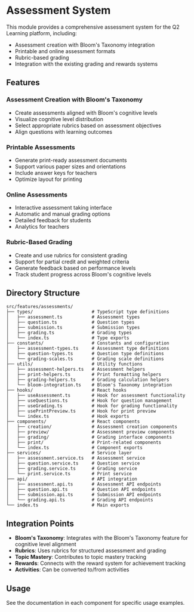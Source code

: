 # Assessment System

This module provides a comprehensive assessment system for the Q2 Learning platform, including:

- Assessment creation with Bloom's Taxonomy integration
- Printable and online assessment formats
- Rubric-based grading
- Integration with the existing grading and rewards systems

## Features

### Assessment Creation with Bloom's Taxonomy

- Create assessments aligned with Bloom's cognitive levels
- Visualize cognitive level distribution
- Select appropriate rubrics based on assessment objectives
- Align questions with learning outcomes

### Printable Assessments

- Generate print-ready assessment documents
- Support various paper sizes and orientations
- Include answer keys for teachers
- Optimize layout for printing

### Online Assessments

- Interactive assessment taking interface
- Automatic and manual grading options
- Detailed feedback for students
- Analytics for teachers

### Rubric-Based Grading

- Create and use rubrics for consistent grading
- Support for partial credit and weighted criteria
- Generate feedback based on performance levels
- Track student progress across Bloom's cognitive levels

## Directory Structure

```
src/features/assessments/
├── types/                      # TypeScript type definitions
│   ├── assessment.ts           # Assessment types
│   ├── question.ts             # Question types
│   ├── submission.ts           # Submission types
│   ├── grading.ts              # Grading types
│   └── index.ts                # Type exports
├── constants/                  # Constants and configuration
│   ├── assessment-types.ts     # Assessment type definitions
│   ├── question-types.ts       # Question type definitions
│   └── grading-scales.ts       # Grading scale definitions
├── utils/                      # Utility functions
│   ├── assessment-helpers.ts   # Assessment helpers
│   ├── print-helpers.ts        # Print formatting helpers
│   ├── grading-helpers.ts      # Grading calculation helpers
│   └── bloom-integration.ts    # Bloom's Taxonomy integration
├── hooks/                      # React hooks
│   ├── useAssessment.ts        # Hook for assessment functionality
│   ├── useQuestions.ts         # Hook for question management
│   ├── useGrading.ts           # Hook for grading functionality
│   ├── usePrintPreview.ts      # Hook for print preview
│   └── index.ts                # Hook exports
├── components/                 # React components
│   ├── creation/               # Assessment creation components
│   ├── preview/                # Assessment preview components
│   ├── grading/                # Grading interface components
│   ├── print/                  # Print-related components
│   └── index.ts                # Component exports
├── services/                   # Service layer
│   ├── assessment.service.ts   # Assessment service
│   ├── question.service.ts     # Question service
│   ├── grading.service.ts      # Grading service
│   └── print.service.ts        # Print service
├── api/                        # API integration
│   ├── assessment.api.ts       # Assessment API endpoints
│   ├── question.api.ts         # Question API endpoints
│   ├── submission.api.ts       # Submission API endpoints
│   └── grading.api.ts          # Grading API endpoints
└── index.ts                    # Main exports
```

## Integration Points

- **Bloom's Taxonomy**: Integrates with the Bloom's Taxonomy feature for cognitive level alignment
- **Rubrics**: Uses rubrics for structured assessment and grading
- **Topic Mastery**: Contributes to topic mastery tracking
- **Rewards**: Connects with the reward system for achievement tracking
- **Activities**: Can be converted to/from activities

## Usage

See the documentation in each component for specific usage examples.
